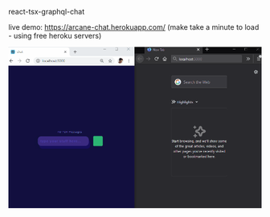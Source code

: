 react-tsx-graphql-chat

live demo: https://arcane-chat.herokuapp.com/
(make take a minute to load - using free heroku servers)

![demonstration](react-tsx-chat.gif)
